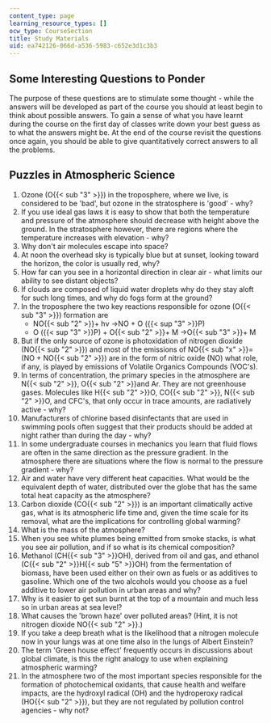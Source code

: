```yaml
---
content_type: page
learning_resource_types: []
ocw_type: CourseSection
title: Study Materials
uid: ea742126-066d-a536-5983-c652e3d1c3b3
---
```


Some Interesting Questions to Ponder
------------------------------------

The purpose of these questions are to stimulate some thought - while the answers will be developed as part of the course you should at least begin to think about possible answers. To gain a sense of what you have learnt during the course on the first day of classes write down your best guess as to what the answers might be. At the end of the course revisit the questions once again, you should be able to give quantitatively correct answers to all the problems.

Puzzles in Atmospheric Science
------------------------------

1.  Ozone (O{{< sub "3" >}}) in the troposphere, where we live, is considered to be 'bad', but ozone in the stratosphere is 'good' - why?
2.  If you use ideal gas laws it is easy to show that both the temperature and pressure of the atmosphere should decrease with height above the ground. In the stratosphere however, there are regions where the temperature increases with elevation - why?
3.  Why don't air molecules escape into space?
4.  At noon the overhead sky is typically blue but at sunset, looking toward the horizon, the color is usually red, why?
5.  How far can you see in a horizontal direction in clear air - what limits our ability to see distant objects?
6.  If clouds are composed of liquid water droplets why do they stay aloft for such long times, and why do fogs form at the ground?
7.  In the troposphere the two key reactions responsible for ozone (O{{< sub "3" >}}) formation are
    *   NO{{< sub "2" >}}\+ hν →NO + O ({{< sup "3" >}}P)
    *   O ({{< sup "3" >}}P) + O{{< sub "2" >}}\+ M →O{{< sub "3" >}}\+ M
8.  But if the only source of ozone is photoxidation of nitrogen dioxide (NO{{< sub "2" >}}) and most of the emissions of NO{{< sub "x" >}}\= (NO + NO{{< sub "2" >}}) are in the form of nitric oxide (NO) what role, if any, is played by emissions of Volatile Organics Compounds (VOC's).
9.  In terms of concentration, the primary species in the atmosphere are N{{< sub "2" >}}, O{{< sub "2" >}}and Ar. They are not greenhouse gases. Molecules like H{{< sub "2" >}}O, CO{{< sub "2" >}}, N{{< sub "2" >}}O, and CFC's, that only occur in trace amounts, are radiatively active - why?
10.  Manufacturers of chlorine based disinfectants that are used in swimming pools often suggest that their products should be added at night rather than during the day - why?
11.  In some undergraduate courses in mechanics you learn that fluid flows are often in the same direction as the pressure gradient. In the atmosphere there are situations where the flow is normal to the pressure gradient - why?
12.  Air and water have very different heat capacities. What would be the equivalent depth of water, distributed over the globe that has the same total heat capacity as the atmosphere?
13.  Carbon dioxide (CO{{< sub "2" >}}) is an important climatically active gas, what is its atmospheric life time and, given the time scale for its removal, what are the implications for controlling global warming?
14.  What is the mass of the atmosphere?
15.  When you see white plumes being emitted from smoke stacks, is what you see air pollution, and if so what is its chemical composition?
16.  Methanol (CH{{< sub "3" >}}OH), derived from oil and gas, and ethanol (C{{< sub "2" >}}H{{< sub "5" >}}OH) from the fermentation of biomass, have been used either on their own as fuels or as additives to gasoline. Which one of the two alcohols would you choose as a fuel additive to lower air pollution in urban areas and why?
17.  Why is it easier to get sun burnt at the top of a mountain and much less so in urban areas at sea level?
18.  What causes the 'brown haze' over polluted areas? (Hint, it is not nitrogen dioxide NO{{< sub "2" >}}.)
19.  If you take a deep breath what is the likelihood that a nitrogen molecule now in your lungs was at one time also in the lungs of Albert Einstein?
20.  The term 'Green house effect' frequently occurs in discussions about global climate, is this the right analogy to use when explaining atmospheric warming?
21.  In the atmosphere two of the most important species responsible for the formation of photochemical oxidants, that cause health and welfare impacts, are the hydroxyl radical (OH) and the hydroperoxy radical (HO{{< sub "2" >}}), but they are not regulated by pollution control agencies - why not?